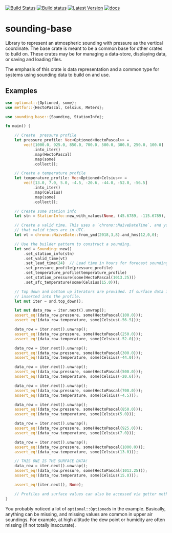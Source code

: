 [![Build Status](https://travis-ci.org/rnleach/sounding-base.svg?branch=master)](https://travis-ci.org/rnleach/sounding-base)
[![Build status](https://ci.appveyor.com/api/projects/status/3rodnk8johi24r0t/branch/master?svg=true)](https://ci.appveyor.com/project/rnleach/sounding-base/branch/master)
[![Latest Version](https://img.shields.io/crates/v/sounding-base.svg)](https://crates.io/crates/sounding-base)
[![docs](https://docs.rs/sounding-base/badge.svg)](https://docs.rs/sounding-base)

# sounding-base


Library to represent an atmospheric sounding with pressure as the vertical coordinate.
The base crate is meant to be a common base for other crates to build on. These crates may be for
managing a data-store, displaying data, or saving and loading files.

The emphasis of this crate is data representation and a common type for systems using sounding
data to build on and use.

## Examples
```rust
use optional::{Optioned, some};
use metfor::{HectoPascal, Celsius, Meters};

use sounding_base::{Sounding, StationInfo};

fn main() {

    // Create  pressure profile
    let pressure_profile: Vec<Optioned<HectoPascal>> =
        vec![1000.0, 925.0, 850.0, 700.0, 500.0, 300.0, 250.0, 100.0]
            .into_iter()
            .map(HectoPascal)
            .map(some)
            .collect();

    // Create a temperature profile
    let temperature_profile: Vec<Optioned<Celsius>> =
        vec![13.0, 7.0, 5.0, -4.5, -20.6, -44.0, -52.0, -56.5]
            .into_iter()
            .map(Celsius)
            .map(some)
            .collect();

    // Create some station info
    let stn = StationInfo::new_with_values(None, (45.6789, -115.6789), Meters(992.0));

    // Create a valid time. This uses a `chrono::NaiveDateTime`, and you should always assume
    // that valid times are in UTC.
    let vt = chrono::NaiveDate::from_ymd(2018,3,8).and_hms(12,0,0);

    // Use the builder pattern to construct a sounding.
    let snd = Sounding::new()
        .set_station_info(stn)
        .set_valid_time(vt)
        .set_lead_time(24)  // Lead time in hours for forecast soundings.
        .set_pressure_profile(pressure_profile)
        .set_temperature_profile(temperature_profile)
        .set_station_pressure(some(HectoPascal(1013.25)))
        .set_sfc_temperature(some(Celsius(15.0)));

    // Top down and bottom up iterators are provided. If surface data is available, it is
    // inserted into the profile.
    let mut iter = snd.top_down();

    let mut data_row = iter.next().unwrap();
    assert_eq!(data_row.pressure, some(HectoPascal(100.0)));
    assert_eq!(data_row.temperature, some(Celsius(-56.5)));

    data_row = iter.next().unwrap();
    assert_eq!(data_row.pressure, some(HectoPascal(250.0)));
    assert_eq!(data_row.temperature, some(Celsius(-52.0)));

    data_row = iter.next().unwrap();
    assert_eq!(data_row.pressure, some(HectoPascal(300.0)));
    assert_eq!(data_row.temperature, some(Celsius(-44.0)));

    data_row = iter.next().unwrap();
    assert_eq!(data_row.pressure, some(HectoPascal(500.0)));
    assert_eq!(data_row.temperature, some(Celsius(-20.6)));

    data_row = iter.next().unwrap();
    assert_eq!(data_row.pressure, some(HectoPascal(700.0)));
    assert_eq!(data_row.temperature, some(Celsius(-4.5)));

    data_row = iter.next().unwrap();
    assert_eq!(data_row.pressure, some(HectoPascal(850.0)));
    assert_eq!(data_row.temperature, some(Celsius(5.0)));

    data_row = iter.next().unwrap();
    assert_eq!(data_row.pressure, some(HectoPascal(925.0)));
    assert_eq!(data_row.temperature, some(Celsius(7.0)));

    data_row = iter.next().unwrap();
    assert_eq!(data_row.pressure, some(HectoPascal(1000.0)));
    assert_eq!(data_row.temperature, some(Celsius(13.0)));

    // THIS ONE IS THE SURFACE DATA!
    data_row = iter.next().unwrap();
    assert_eq!(data_row.pressure, some(HectoPascal(1013.25)));
    assert_eq!(data_row.temperature, some(Celsius(15.0)));

    assert_eq!(iter.next(), None);

    // Profiles and surface values can also be accessed via getter methods. Read the docs!
}
```

You probably noticed a lot of `optional::Optioned`s in the example. Basically, anything can be
missing, and missing values are common in upper air soundings. For example, at high altitude the
dew point or humidity are often missing (if not totally inaccurate).

